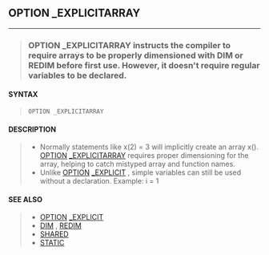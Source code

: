 ## OPTION _EXPLICITARRAY
---
<blockquote>

### OPTION _EXPLICITARRAY instructs the compiler to require arrays to be properly dimensioned with DIM or REDIM before first use. However, it doesn't require regular variables to be declared.

</blockquote>

#### SYNTAX

<blockquote>

`OPTION _EXPLICITARRAY`

</blockquote>

#### DESCRIPTION

<blockquote>

* Normally statements like x(2) = 3 will implicitly create an array x(). [OPTION](./OPTION.md) [_EXPLICITARRAY](./_EXPLICITARRAY.md) requires proper dimensioning for the array, helping to catch mistyped array and function names.
* Unlike [OPTION](./OPTION.md) [_EXPLICIT](./_EXPLICIT.md) , simple variables can still be used without a declaration. Example: i = 1


</blockquote>

#### SEE ALSO

<blockquote>

* [OPTION](./OPTION.md) [_EXPLICIT](./_EXPLICIT.md)
* [DIM](./DIM.md) , [REDIM](./REDIM.md)
* [SHARED](./SHARED.md)
* [STATIC](./STATIC.md)

</blockquote>
